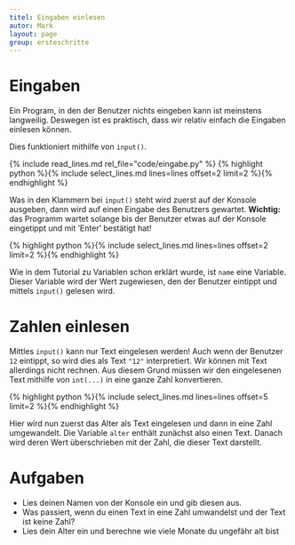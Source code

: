 ```yaml
---
titel: Eingaben einlesen
autor: Mark  
layout: page
group: ersteschritte
---
```


Eingaben
========

Ein Program, in den der Benutzer nichts eingeben kann ist meinstens
langweilig. Deswegen ist es praktisch, dass wir relativ einfach die
Eingaben einlesen können.

Dies funktioniert mithilfe von `input()`.

{% include read_lines.md rel_file="code/eingabe.py" %}
{% highlight python %}{% include select_lines.md lines=lines offset=2 limit=2 %}{% endhighlight %}

Was in den Klammern bei `input()` steht wird zuerst auf der Konsole ausgeben, dann
wird auf einen Eingabe des Benutzers gewartet.
**Wichtig:** das Programm wartet solange bis der Benutzer etwas auf der
Konsole eingetippt und mit ’Enter’ bestätigt hat!

{% highlight python %}{% include select_lines.md lines=lines offset=2 limit=2 %}{% endhighlight %}

Wie in dem Tutorial zu Variablen schon erklärt wurde, ist `name` eine Variable.
Dieser Variable wird der Wert zugewiesen, den der Benutzer eintippt und
mittels `input()` gelesen wird.

Zahlen einlesen
===============

Mittles `input()` kann nur Text eingelesen werden! Auch wenn der Benutzer `12` 
eintippt, so wird dies als Text `"12"` interpretiert. Wir können mit Text
allerdings nicht rechnen. Aus diesem Grund müssen wir den eingelesenen
Text mithilfe von `int(...)` in eine ganze Zahl konvertieren.

{% highlight python %}{% include select_lines.md lines=lines offset=5 limit=2 %}{% endhighlight %}

Hier wird nun zuerst das Alter als Text eingelesen und dann in eine Zahl
umgewandelt. Die Variable `alter` enthält zunächst also einen Text. Danach
wird deren Wert überschrieben mit der Zahl, die dieser Text darstellt.

Aufgaben
========

- Lies deinen Namen von der Konsole ein und gib diesen aus.
- Was passiert, wenn du einen Text in eine Zahl umwandelst und der Text ist keine Zahl?
- Lies dein Alter ein und berechne wie viele Monate du ungefähr alt bist